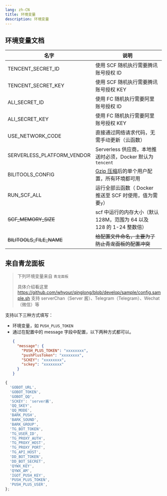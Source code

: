```yaml
---
lang: zh-CN
title: 环境变量
description: 环境变量
---
```


## 环境变量文档

| 名字                       | 说明                                                                 |
| -------------------------- | -------------------------------------------------------------------- |
| TENCENT_SECRET_ID          | 使用 SCF 随机执行需要腾讯账号授权 ID                                 |
| TENCENT_SECRET_KEY         | 使用 SCF 随机执行需要腾讯账号授权 KEY                                |
| ALI_SECRET_ID              | 使用 FC 随机执行需要阿里账号授权 ID                                  |
| ALI_SECRET_KEY             | 使用 FC 随机执行需要阿里账号授权 KEY                                 |
| USE_NETWORK_CODE           | 直接通过网络请求代码，无需手动更新（云函数）                         |
| SERVERLESS_PLATFORM_VENDOR | Serverless 供应商，本地推送时必须，Docker 默认为`tencent`            |
| BILITOOLS_CONFIG           | [Gzip 压缩](./README.md)后的单个用户配置，所有环境都可用             |
| RUN_SCF_ALL                | 运行全部云函数（ Docker 推送至 SCF 时使用，值为需要`y`）             |
| ~~SCF_MEMORY_SIZE~~        | scf 中运行的内存大小（默认 128M，范围为 64 以及 128 的 1-24 整数倍） |
| ~~BILITOOLS_FILE_NAME~~    | ~~给配置文件命名，主要为了防止青龙面板的配置冲突~~                   |

## 来自青龙面板

> 下列环境变量来自 `青龙面板`
>
> 具体介绍看这里 <https://github.com/whyour/qinglong/blob/develop/sample/config.sample.sh>
> 支持 serverChan（Server 酱）、Telegram（Telegram）、Wechat（微信）等

支持以下三种方式填写：

- 环境变量，如 `PUSH_PLUS_TOKEN`
- 通过在配置中的 message 字段中配置，以下两种方式都可以。
  ```json
  {
    "message": {
      "PUSH_PLUS_TOKEN": "xxxxxxxx",
      "pushPlusToken": "xxxxxxxx",
      "SCKEY": "xxxxxxxx",
      "sckey": "xxxxxxxx"
    }
  }
  ```

```js
{
  'GOBOT_URL',
  'GOBOT_TOKEN',
  'GOBOT_QQ',
  'SCKEY': 'server酱',
  'QQ_SKEY',
  'QQ_MODE',
  'BARK_PUSH',
  'BARK_SOUND',
  'BARK_GROUP',
  'TG_BOT_TOKEN',
  'TG_USER_ID',
  'TG_PROXY_AUTH',
  'TG_PROXY_HOST',
  'TG_PROXY_PORT',
  'TG_API_HOST',
  'DD_BOT_TOKEN',
  'DD_BOT_SECRET',
  'QYWX_KEY',
  'QYWX_AM',
  'IGOT_PUSH_KEY',
  'PUSH_PLUS_TOKEN',
  'PUSH_PLUS_USER',
};
```
